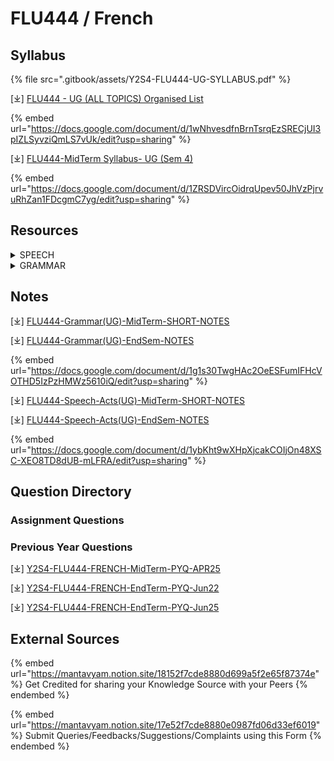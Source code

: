 # FLU444 / French

## Syllabus

{% file src=".gitbook/assets/Y2S4-FLU444-UG-SYLLABUS.pdf" %}

\[⤓] [FLU444 - UG (ALL TOPICS) Organised List](https://docs.google.com/document/d/1wNhvesdfnBrnTsrqEzSRECjUI3pIZLSyvziQmLS7vUk/edit?usp=sharing)

{% embed url="https://docs.google.com/document/d/1wNhvesdfnBrnTsrqEzSRECjUI3pIZLSyvziQmLS7vUk/edit?usp=sharing" %}

\[⤓] [FLU444-MidTerm Syllabus- UG (Sem 4)](https://docs.google.com/document/d/1ZRSDVircOidrqUpev50JhVzPjrvuRhZan1FDcgmC7yg/edit?usp=sharing)

{% embed url="https://docs.google.com/document/d/1ZRSDVircOidrqUpev50JhVzPjrvuRhZan1FDcgmC7yg/edit?usp=sharing" %}

## Resources

<details>

<summary>SPEECH</summary>

\[⤓] [FLU444-Speech-Acts(UG)-MidTerm-SHORT-NOTES](https://drive.google.com/file/d/1nlGP-JgMHvwsqMsr7sLSPB1FbWaCxr4Q/view?usp=drive_link)

\[⤓] [FLU444-Speech-Acts(UG)-EndSem-NOTES](https://docs.google.com/document/d/1ybKht9wXHpXjcakCOIjOn48XSC-XEO8TD8dUB-mLFRA/edit?usp=sharing)

</details>

<details>

<summary>GRAMMAR</summary>

\[⤓] [FLU444-Grammar(UG)-MidTerm-SHORT-NOTES](https://drive.google.com/file/d/1O0bd6NYXws9QD1LfZvq7FHh_jBt8dKrG/view?usp=drive_link)

\[⤓] [FLU444-Grammar(UG)-EndSem-NOTES](https://docs.google.com/document/d/1g1s30TwgHAc2OeESFumIFHcVOTHD5IzPzHMWz5610iQ/edit?usp=sharing)

</details>

## Notes

\[⤓] [FLU444-Grammar(UG)-MidTerm-SHORT-NOTES](https://drive.google.com/file/d/1O0bd6NYXws9QD1LfZvq7FHh_jBt8dKrG/view?usp=drive_link)

\[⤓] [FLU444-Grammar(UG)-EndSem-NOTES](https://docs.google.com/document/d/1g1s30TwgHAc2OeESFumIFHcVOTHD5IzPzHMWz5610iQ/edit?usp=sharing)

{% embed url="https://docs.google.com/document/d/1g1s30TwgHAc2OeESFumIFHcVOTHD5IzPzHMWz5610iQ/edit?usp=sharing" %}

\[⤓] [FLU444-Speech-Acts(UG)-MidTerm-SHORT-NOTES](https://drive.google.com/file/d/1nlGP-JgMHvwsqMsr7sLSPB1FbWaCxr4Q/view?usp=drive_link)

\[⤓] [FLU444-Speech-Acts(UG)-EndSem-NOTES](https://docs.google.com/document/d/1ybKht9wXHpXjcakCOIjOn48XSC-XEO8TD8dUB-mLFRA/edit?usp=sharing)

{% embed url="https://docs.google.com/document/d/1ybKht9wXHpXjcakCOIjOn48XSC-XEO8TD8dUB-mLFRA/edit?usp=sharing" %}

## Question Directory

### Assignment Questions

### Previous Year Questions

\[⤓] [Y2S4-FLU444-FRENCH-MidTerm-PYQ-APR25](https://drive.google.com/file/d/1FCUzBVC8R6ECEUzftq662fspi80cg7ZF/view?usp=drive_link)

\[⤓] [Y2S4-FLU444-FRENCH-EndTerm-PYQ-Jun22](https://drive.google.com/file/d/1sGTXXafV4Zc1uvIqAdiqnVjXMiI1DvW2/view?usp=drive_link)

\[⤓] [Y2S4-FLU444-FRENCH-EndTerm-PYQ-Jun25](https://drive.google.com/file/d/1RIYAIQefOB_alCbL8gQD5IsnYT7tbfRY/view?usp=drive_link)

## External Sources

{% embed url="https://mantavyam.notion.site/18152f7cde8880d699a5f2e65f87374e" %}
Get Credited for sharing your Knowledge Source with your Peers
{% endembed %}

{% embed url="https://mantavyam.notion.site/17e52f7cde8880e0987fd06d33ef6019" %}
Submit Queries/Feedbacks/Suggestions/Complaints using this Form
{% endembed %}
